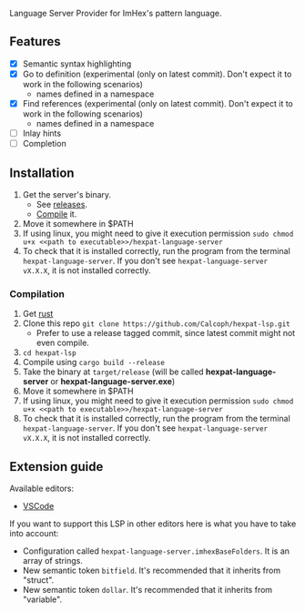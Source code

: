 Language Server Provider for ImHex's pattern language.

## Features
- [x] Semantic syntax highlighting
- [X] Go to definition (experimental (only on latest commit). Don't expect it to work in the following scenarios)
    * names defined in a namespace
- [X] Find references (experimental (only on latest commit). Don't expect it to work in the following scenarios)
    * names defined in a namespace
- [ ] Inlay hints
- [ ] Completion

## Installation
1. Get the server's binary.
    * See [releases](https://github.com/Calcoph/hexpat-lsp/releases).
    * [Compile](#compilation) it.
2. Move it somewhere in $PATH
3. If using linux, you might need to give it execution permission `sudo chmod u+x <<path to executable>>/hexpat-language-server`
4. To check that it is installed correctly, run the program from the terminal `hexpat-language-server`. If you don't see `hexpat-language-server vX.X.X`, it is not installed correctly.

### Compilation
1. Get [rust](https://www.rust-lang.org/tools/install)
2. Clone this repo `git clone https://github.com/Calcoph/hexpat-lsp.git`
    * Prefer to use a release tagged commit, since latest commit might not even compile.
3. `cd hexpat-lsp`
4. Compile  using `cargo build --release`
5. Take the binary at `target/release` (will be called __hexpat-language-server__ or __hexpat-language-server.exe__)
6. Move it somewhere in $PATH
7. If using linux, you might need to give it execution permission `sudo chmod u+x <<path to executable>>/hexpat-language-server`
8. To check that it is installed correctly, run the program from the terminal `hexpat-language-server`. If you don't see `hexpat-language-server vX.X.X`, it is not installed correctly.

## Extension guide
Available editors:
 * [VSCode](https://github.com/Calcoph/vscode-hexpat-lsp)

If you want to support this LSP in other editors here is what you have to take into account:

* Configuration called `hexpat-language-server.imhexBaseFolders`. It is an array of strings.
* New semantic token `bitfield`. It's recommended that it inherits from "struct".
* New semantic token `dollar`. It's recommended that it inherits from "variable".
